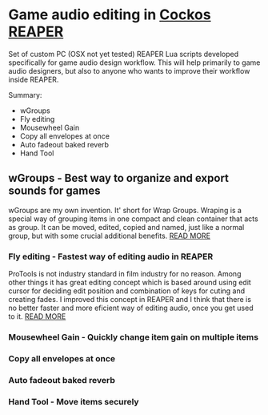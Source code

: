 # Game audio editing in [Cockos REAPER](https://www.reaper.fm/)

  Set of custom PC (OSX not yet tested) REAPER Lua scripts developed specifically for game audio design workflow. This will help primarily to game audio designers, but also to anyone who wants to improve their workflow inside REAPER.

Summary:
- wGroups
- Fly editing
- Mousewheel Gain
- Copy all envelopes at once
- Auto fadeout baked reverb
- Hand Tool


## wGroups - Best way to organize and export sounds for games

  wGroups are my own invention. It' short for Wrap Groups. Wraping is a special way of grouping items in one compact and clean container that acts as group. It can be moved, edited, copied and named, just like a normal group, but with some crucial additional benefits.
[READ MORE](https://github.com/nikolalkc/nikolalkc_reaper_scripts/wiki/wGroups)


### Fly editing - Fastest way of editing audio in REAPER
  ProTools is not industry standard in film industry for no reason. Among other things it has great editing concept which is based around using edit cursor for deciding edit position and combination of keys for cuting and creating fades. I improved this concept in REAPER and I think that there is no better faster and more eficient way of editing audio, once you get used to it. [READ MORE](https://github.com/nikolalkc/nikolalkc_reaper_scripts/wiki/Fly-Editing)
### Mousewheel Gain - Quickly change item gain on multiple items
### Copy all envelopes at once
### Auto fadeout baked reverb
### Hand Tool - Move items securely
